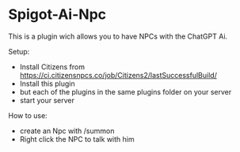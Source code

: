 # Spigot-Ai-Npc

This is a plugin wich allows you to have NPCs with the ChatGPT Ai.

Setup:
  - Install Citizens from https://ci.citizensnpcs.co/job/Citizens2/lastSuccessfulBuild/ 
  - Install this plugin 
  - but each of the plugins in the same plugins folder on your server 
  - start your server 

How to use:
  - create an Npc with /summon <type> <name> <role>
  - Right click the NPC to talk with him
